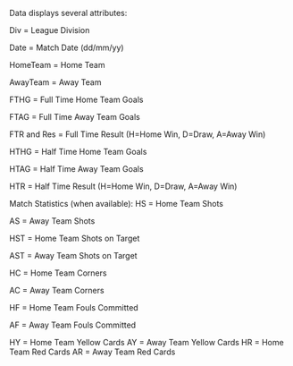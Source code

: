 Data displays several attributes:

Div = League Division

Date = Match Date (dd/mm/yy)

HomeTeam = Home Team

AwayTeam = Away Team

FTHG = Full Time Home Team Goals

FTAG = Full Time Away Team Goals

FTR and Res = Full Time Result (H=Home Win, D=Draw, A=Away Win)

HTHG = Half Time Home Team Goals

HTAG = Half Time Away Team Goals

HTR = Half Time Result (H=Home Win, D=Draw, A=Away Win)


Match Statistics (when available):
HS = Home Team Shots

AS = Away Team Shots

HST = Home Team Shots on Target

AST = Away Team Shots on Target

HC = Home Team Corners

AC = Away Team Corners

HF = Home Team Fouls Committed

AF = Away Team Fouls Committed

HY = Home Team Yellow Cards
AY = Away Team Yellow Cards
HR = Home Team Red Cards
AR = Away Team Red Cards
